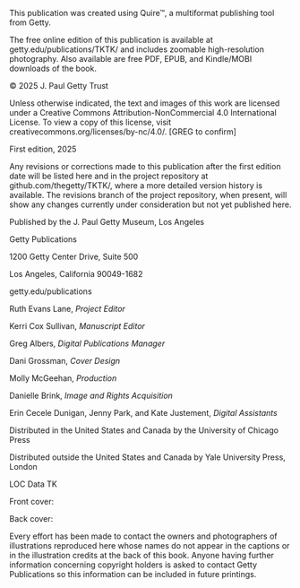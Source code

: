 This publication was created using Quire™, a multiformat publishing tool from Getty.

The free online edition of this publication is available at getty.edu/publications/TKTK/ and includes zoomable high-resolution photography. Also available are free PDF, EPUB, and Kindle/MOBI downloads of the book.

© 2025 J. Paul Getty Trust

Unless otherwise indicated, the text and images of this work are licensed under a Creative Commons Attribution-NonCommercial 4.0 International License. To view a copy of this license, visit creativecommons.org/licenses/by-nc/4.0/. \[GREG to confirm\]

First edition, 2025

Any revisions or corrections made to this publication after the first edition date will be listed here and in the project repository at github.com/thegetty/TKTK/, where a more detailed version history is available. The revisions branch of the project repository, when present, will show any changes currently under consideration but not yet published here.

Published by the J. Paul Getty Museum, Los Angeles

Getty Publications

1200 Getty Center Drive, Suite 500

Los Angeles, California 90049-1682

getty.edu/publications

Ruth Evans Lane, *Project Editor*

Kerri Cox Sullivan, *Manuscript Editor*

Greg Albers, *Digital Publications Manager*

Dani Grossman, *Cover Design*

Molly McGeehan, *Production*

Danielle Brink, *Image and Rights Acquisition*

Erin Cecele Dunigan, Jenny Park, and Kate Justement, *Digital Assistants*

Distributed in the United States and Canada by the University of Chicago Press

Distributed outside the United States and Canada by Yale University Press, London

LOC Data TK

Front cover:

Back cover:

Every effort has been made to contact the owners and photographers of illustrations reproduced here whose names do not appear in the captions or in the illustration credits at the back of this book. Anyone having further information concerning copyright holders is asked to contact Getty Publications so this information can be included in future printings.
